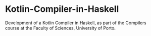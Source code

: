 # Kotlin-Compiler-in-Haskell
Development of a Kotlin Compiler in Haskell, as part of the Compilers course at the Faculty of Sciences, University of Porto.
